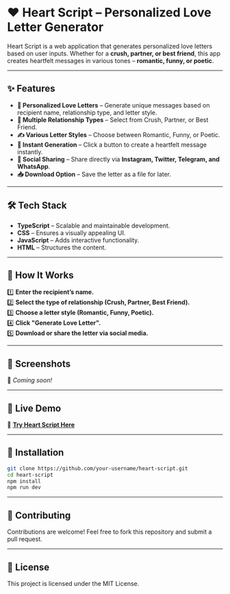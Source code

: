 # ❤️ Heart Script – Personalized Love Letter Generator  

Heart Script is a web application that generates personalized love letters based on user inputs. Whether for a **crush, partner, or best friend**, this app creates heartfelt messages in various tones – **romantic, funny, or poetic**.  

---

## ✨ Features  

- **💌 Personalized Love Letters** – Generate unique messages based on recipient name, relationship type, and letter style.  
- **💑 Multiple Relationship Types** – Select from Crush, Partner, or Best Friend.  
- **✍️ Various Letter Styles** – Choose between Romantic, Funny, or Poetic.  
- **🚀 Instant Generation** – Click a button to create a heartfelt message instantly.  
- **📲 Social Sharing** – Share directly via **Instagram, Twitter, Telegram, and WhatsApp**.  
- **📥 Download Option** – Save the letter as a file for later.  

---

## 🛠 Tech Stack  

- **TypeScript** – Scalable and maintainable development.  
- **CSS** – Ensures a visually appealing UI.  
- **JavaScript** – Adds interactive functionality.  
- **HTML** – Structures the content.  

---

## 🎯 How It Works  

1️⃣ **Enter the recipient’s name.**  
2️⃣ **Select the type of relationship (Crush, Partner, Best Friend).**  
3️⃣ **Choose a letter style (Romantic, Funny, Poetic).**  
4️⃣ **Click "Generate Love Letter".**  
5️⃣ **Download or share the letter via social media.**  

---

## 📸 Screenshots  

🚀 _Coming soon!_  

---

## 🔗 Live Demo  

🔴 **[Try Heart Script Here](#)**

---

## 📌 Installation  

```sh
git clone https://github.com/your-username/heart-script.git
cd heart-script
npm install
npm run dev
```
---

## 🤝 Contributing
Contributions are welcome! Feel free to fork this repository and submit a pull request.

---

## 📜 License
This project is licensed under the MIT License.
